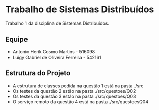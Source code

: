 # Trabalho de Sistemas Distribuídos

Trabalho 1 da disciplina de Sistemas Distribuídos. 

## Equipe

- Antonio Herik Cosmo Martins - 516098
- Luigy Gabriel de Oliveira Ferreira - 542161

## Estrutura do Projeto

- A estrutura de classes pedida na questão 1 está na pasta ./src
- Os testes da questão 2 estão na pasta ./src/questoes/Q02
- Os testes da questão 3 estão na pasta ./src/questoes/Q03
- O serviço remoto da questão 4 está na pasta ./src/questoesQ04
